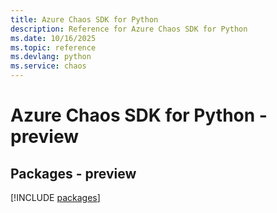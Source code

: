 ```yaml
---
title: Azure Chaos SDK for Python
description: Reference for Azure Chaos SDK for Python
ms.date: 10/16/2025
ms.topic: reference
ms.devlang: python
ms.service: chaos
---
```

# Azure Chaos SDK for Python - preview
## Packages - preview
[!INCLUDE [packages](chaos-index.md)]